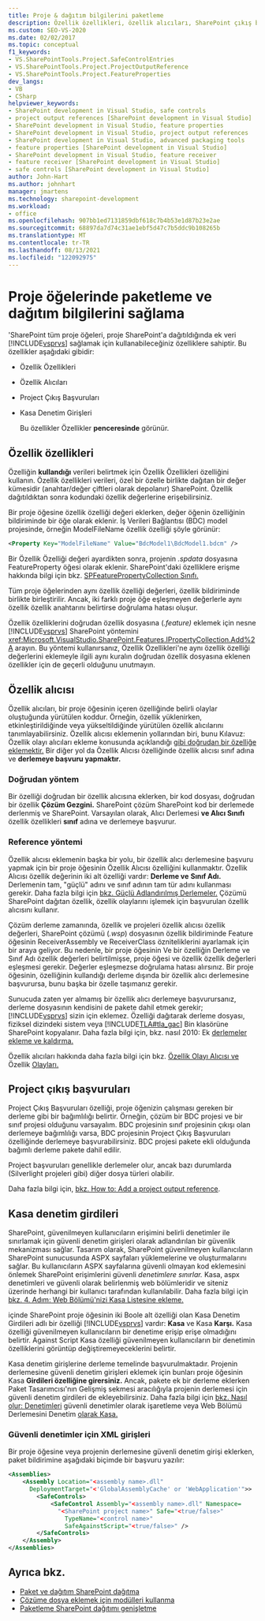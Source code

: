 ```yaml
---
title: Proje & dağıtım bilgilerini paketleme
description: Özellik özellikleri, özellik alıcıları, SharePoint çıkış başvuruları ve güvenli denetim varlıklarını kullanarak proje öğelerine paketleme ve dağıtım verileri ekleyin.
ms.custom: SEO-VS-2020
ms.date: 02/02/2017
ms.topic: conceptual
f1_keywords:
- VS.SharePointTools.Project.SafeControlEntries
- VS.SharePointTools.Project.ProjectOutputReference
- VS.SharePointTools.Project.FeatureProperties
dev_langs:
- VB
- CSharp
helpviewer_keywords:
- SharePoint development in Visual Studio, safe controls
- project output references [SharePoint development in Visual Studio]
- SharePoint development in Visual Studio, feature properties
- SharePoint development in Visual Studio, project output references
- SharePoint development in Visual Studio, advanced packaging tools
- feature properties [SharePoint development in Visual Studio]
- SharePoint development in Visual Studio, feature receiver
- feature receiver [SharePoint development in Visual Studio]
- safe controls [SharePoint development in Visual Studio]
author: John-Hart
ms.author: johnhart
manager: jmartens
ms.technology: sharepoint-development
ms.workload:
- office
ms.openlocfilehash: 907bb1ed7131859dbf618c7b4b53e1d87b23e2ae
ms.sourcegitcommit: 68897da7d74c31ae1ebf5d47c7b5ddc9b108265b
ms.translationtype: MT
ms.contentlocale: tr-TR
ms.lasthandoff: 08/13/2021
ms.locfileid: "122092975"
---
```

# <a name="provide-packaging-and-deployment-information-in-project-items"></a>Proje öğelerinde paketleme ve dağıtım bilgilerini sağlama
  'SharePoint tüm proje öğeleri, proje SharePoint'a dağıtıldığında ek veri [!INCLUDE[vsprvs](../sharepoint/includes/vsprvs-md.md)] sağlamak için kullanabileceğiniz özelliklere sahiptir. Bu özellikler aşağıdaki gibidir:

- Özellik Özellikleri

- Özellik Alıcıları

- Project Çıkış Başvuruları

- Kasa Denetim Girişleri

  Bu özellikler Özellikler **penceresinde** görünür.

## <a name="feature-properties"></a>Özellik özellikleri
 Özelliğin **kullandığı** verileri belirtmek için Özellik Özellikleri özelliğini kullanın. Özellik özellikleri verileri, özel bir özelle birlikte dağıtan bir değer kümesidir (anahtar/değer çiftleri olarak depolanır) SharePoint. Özellik dağıtıldıktan sonra kodundaki özellik değerlerine erişebilirsiniz.

 Bir proje öğesine özellik özelliği değeri eklerken, değer öğenin özelliğinin bildiriminde bir öğe olarak eklenir. İş Verileri Bağlantısı (BDC) model projesinde, örneğin ModelFileName özellik özelliği şöyle görünür:

```xml
<Property Key="ModelFileName" Value="BdcModel1\BdcModel1.bdcm" />
```

 Bir Özellik Özelliği değeri ayardikten sonra, projenin *.spdata* dosyasına FeatureProperty öğesi olarak eklenir. SharePoint'daki özelliklere erişme hakkında bilgi için bkz. [SPFeaturePropertyCollection Sınıfı.](/previous-versions/office/sharepoint-server/ms461895(v=office.15))

 Tüm proje öğelerinden aynı özellik özelliği değerleri, özellik bildiriminde birlikte birleştirilir. Ancak, iki farklı proje öğe eşleşmeyen değerlerle aynı özellik özellik anahtarını belirtirse doğrulama hatası oluşur.

 Özellik özelliklerini doğrudan özellik dosyasına (*.feature)* eklemek için nesne [!INCLUDE[vsprvs](../sharepoint/includes/vsprvs-md.md)] SharePoint yöntemini <xref:Microsoft.VisualStudio.SharePoint.Features.IPropertyCollection.Add%2A> arayın. Bu yöntemi kullanırsanız, Özellik Özellikleri'ne aynı özellik özelliği değerlerini eklemeyle ilgili aynı kuralın doğrudan özellik dosyasına eklenen özellikler için de geçerli olduğunu unutmayın.

## <a name="feature-receiver"></a>Özellik alıcısı
 Özellik alıcıları, bir proje öğesinin içeren özelliğinde belirli olaylar oluştuğunda yürütülen koddur. Örneğin, özellik yüklenirken, etkinleştirildiğinde veya yükseltildiğinde yürütülen özellik alıcılarını tanımlayabilirsiniz. Özellik alıcısı eklemenin yollarından biri, bunu Kılavuz: Özellik olayı alıcıları ekleme konusunda açıklandığı [gibi doğrudan bir özelliğe eklemektir.](../sharepoint/walkthrough-add-feature-event-receivers.md) Bir diğer yol da Özellik Alıcısı özelliğinde özellik alıcısı sınıf adına ve **derlemeye başvuru yapmaktır.**

### <a name="direct-method"></a>Doğrudan yöntem
 Bir özelliği doğrudan bir özellik alıcısına eklerken, bir kod dosyası, doğrudan bir özellik **Çözüm Gezgini.** SharePoint çözüm SharePoint kod bir derlemede derlenmiş ve SharePoint. Varsayılan olarak, Alıcı Derlemesi **ve Alıcı Sınıfı** özellik özellikleri **sınıf** adına ve derlemeye başvurur.

### <a name="reference-method"></a>Reference yöntemi
 Özellik alıcısı eklemenin başka bir  yolu, bir özellik alıcı derlemesine başvuru yapmak için bir proje öğesinin Özellik Alıcısı özelliğini kullanmaktır. Özellik Alıcısı özellik değerinin iki alt özelliği vardır: **Derleme ve** **Sınıf Adı.** Derlemenin tam, "güçlü" adını ve sınıf adının tam tür adını kullanması gerekir. Daha fazla bilgi için [bkz. Güçlü Adlandırılmış Derlemeler.](/previous-versions/dotnet/netframework-4.0/wd40t7ad(v=vs.100)) Çözümü SharePoint dağıtan özellik, özellik olaylarını işlemek için başvurulan özellik alıcısını kullanır.

 Çözüm derleme zamanında, özellik ve projeleri özellik alıcısı özellik değerleri, SharePoint çözümü (*.wsp*) dosyasının özellik bildiriminde Feature öğesinin ReceiverAssembly ve ReceiverClass özniteliklerini ayarlamak için bir araya geliyor. Bu nedenle, bir proje öğesinin Ve bir özelliğin Derleme ve Sınıf Adı özellik değerleri belirtilmişse, proje öğesi ve özellik özellik değerleri eşleşmesi gerekir. Değerler eşleşmezse doğrulama hatası alırsınız. Bir proje öğesinin, özelliğinin kullandığı derleme dışında bir özellik alıcı derlemesine başvurursa, bunu başka bir özelle taşımanız gerekir.

 Sunucuda zaten yer almamış bir özellik alıcı derlemeye başvurursanız, derleme dosyasının kendisini de pakete dahil etmek gerekir; [!INCLUDE[vsprvs](../sharepoint/includes/vsprvs-md.md)] sizin için eklemez. Özelliği dağıtarak derleme dosyası, fiziksel dizindeki sistem veya [!INCLUDE[TLA#tla_gac](../sharepoint/includes/tlasharptla-gac-md.md)] Bin klasörüne SharePoint kopyalanır. Daha fazla bilgi için, bkz. nasıl 2010: Ek [derlemeler ekleme ve kaldırma.](../sharepoint/how-to-add-and-remove-additional-assemblies.md)

 Özellik alıcıları hakkında daha fazla bilgi için bkz. [Özellik Olayı Alıcısı ve](/previous-versions/office/developer/sharepoint-2007/bb862634(v=office.12)) Özellik [Olayları.](/previous-versions/office/developer/sharepoint-2010/ms469501(v=office.14))

## <a name="project-output-references"></a>Project çıkış başvuruları
 Project Çıkış Başvuruları özelliği, proje öğenizin çalışması gereken bir derleme gibi bir bağımlılığı belirtir. Örneğin, çözüm bir BDC projesi ve bir sınıf projesi olduğunu varsayalım. BDC projesinin sınıf projesinin çıkışı olan derlemeye bağımlılığı varsa, BDC projesinin Project Çıkış Başvuruları özelliğinde derlemeye başvurabilirsiniz. BDC projesi pakete ekli olduğunda bağımlı derleme pakete dahil edilir.

 Project başvuruları genellikle derlemeler olur, ancak bazı durumlarda (Silverlight projeleri gibi) diğer dosya türleri olabilir.

 Daha fazla bilgi için, [bkz. How to: Add a project output reference](../sharepoint/how-to-add-a-project-output-reference.md).

## <a name="safe-control-entries"></a>Kasa denetim girdileri
 SharePoint, güvenilmeyen kullanıcıların erişimini belirli denetimler ile sınırlamak için güvenli denetim girişleri olarak adlandırılan bir güvenlik mekanizması sağlar. Tasarım olarak, SharePoint güvenilmeyen kullanıcıların SharePoint sunucusunda ASPX sayfaları yüklemelerine ve oluşturmalarını sağlar. Bu kullanıcıların ASPX sayfalarına güvenli olmayan kod eklemesini önlemek SharePoint erişimlerini güvenli *denetimlere sınırlar.* Kasa, aspx denetimleri ve güvenli olarak belirlenmiş web bölümleridir ve siteniz üzerinde herhangi bir kullanıcı tarafından kullanılabilir. Daha fazla bilgi için [bkz. 4. Adım: Web Bölümü'nizi Kasa Listesine ekleme.](/previous-versions/office/developer/sharepoint-2007/ms581321(v=office.12))

 içinde SharePoint proje öğesinin iki Boole alt özelliği olan Kasa Denetim Girdileri adlı bir özelliği [!INCLUDE[vsprvs](../sharepoint/includes/vsprvs-md.md)] vardır: **Kasa** ve Kasa **Karşı.**  Kasa özelliği güvenilmeyen kullanıcıların bir denetime erişip erişe olmadığını belirtir. Against Script Kasa özelliği güvenilmeyen kullanıcıların bir denetimin özelliklerini görüntüp değiştiremeyeceklerini belirtir.

 Kasa denetim girişlerine derleme temelinde başvurulmaktadır. Projenin derlemesine güvenli denetim girişleri eklemek için bunları proje öğesinin Kasa **Girdileri özelliğine girersiniz.** Ancak, pakete ek bir derleme eklerken Paket Tasarımcısı'nın Gelişmiş  sekmesi aracılığıyla projenin derlemesi için güvenli denetim girdileri de ekleyebilirsiniz.  Daha fazla bilgi için [bkz. Nasıl olur: Denetimleri](../sharepoint/how-to-mark-controls-as-safe-controls.md) güvenli denetimler olarak işaretleme veya Web Bölümü Derlemesini Denetim [olarak Kasa.](/previous-versions/office/developer/sharepoint2003/dd587360(v=office.11))

### <a name="xml-entries-for-safe-controls"></a>Güvenli denetimler için XML girişleri
 Bir proje öğesine veya projenin derlemesine güvenli denetim girişi eklerken, paket bildirimine aşağıdaki biçimde bir başvuru yazılır:

```xml
<Assemblies>
    <Assembly Location="<assembly name>.dll"
      DeploymentTarget="<'GlobalAssemblyCache' or 'WebApplication'">>
        <SafeControls>
            <SafeControl Assembly="<assembly name>.dll" Namespace=
              "<SharePoint project name>" Safe="<true/false>"
                TypeName="<control name>"
                SafeAgainstScript="<true/false>" />
        </SafeControls>
    </Assembly>
</Assemblies>
```

## <a name="see-also"></a>Ayrıca bkz.
- [Paket ve dağıtım SharePoint dağıtma](../sharepoint/packaging-and-deploying-sharepoint-solutions.md)
- [Çözüme dosya eklemek için modülleri kullanma](../sharepoint/using-modules-to-include-files-in-the-solution.md)
- [Paketleme SharePoint dağıtımı genişletme](../sharepoint/extending-sharepoint-packaging-and-deployment.md)
